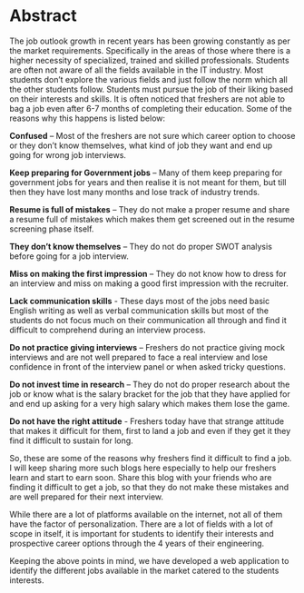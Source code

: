 # Abstract

The job outlook growth in recent years has been growing constantly as per the market requirements. Specifically in the areas of those where there is a higher necessity of specialized, trained and skilled professionals. Students are often not aware of all the fields available in the IT industry. Most students don’t explore the various fields and just follow the norm which all the other students follow. Students must pursue the job of their liking based on their interests and skills. It is often noticed that freshers are not able to bag a job even after 6-7 months of completing their education. Some of the reasons why this happens is listed below:

**Confused** – Most of the freshers are not sure which career option to choose or they don’t know themselves, what kind of job they want and end up going for wrong job interviews.

**Keep preparing for Government jobs** – Many of them keep preparing for government jobs for years and then realise it is not meant for them, but till then they have lost many months and lose track of industry trends.  

**Resume is full of mistakes** – They do not make a proper resume and share a resume full of mistakes which makes them get screened out in the resume screening phase itself.

**They don’t know themselves** – They do not do proper SWOT analysis before going for a job interview.

**Miss on making the first impression** – They do not know how to dress for an interview and miss on making a good first impression with the recruiter.

**Lack communication skills** - These days most of the jobs need basic English writing as well as verbal communication skills but most of the students do not focus much on their communication all through and find it difficult to comprehend during an interview process.

**Do not practice giving interviews** – Freshers do not practice giving mock interviews and are not well prepared to face a real interview and lose confidence in front of the interview panel or when asked tricky questions.

**Do not invest time in research** – They do not do proper research about the job or know what is the salary bracket for the job that they have applied for and end up asking for a very high salary which makes them lose the game.

**Do not have the right attitude** - Freshers today have that strange attitude that makes it difficult for them, first to land a job and even if they get it they find it difficult to sustain for long.

So, these are some of the reasons why freshers find it difficult to find a job. I will keep sharing more such blogs here especially to help our freshers learn and start to earn soon. Share this blog with your friends who are finding it difficult to get a job, so that they do not make these mistakes and are well prepared for their next interview.

While there are a lot of platforms available on the internet, not all of them have the factor of personalization. There are a lot of fields with a lot of scope in itself, it is important for students to identify their interests and prospective career options through the 4 years of their engineering. 

Keeping the above points in mind, we have developed a web application to identify the different jobs available in the market catered to the students interests.
